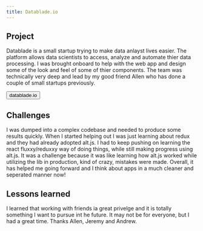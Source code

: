 ```yaml
---
title: Datablade.io
---
```


## Project

Datablade is a small startup trying to make data anlayst lives easier. The platform allows data scientists to access, analyze and automate thier data processing. I was brought onboard to help with the web app and design some of the look and feel of some of thier components. The team was technically very deep and lead by my good friend Allen who has done a couple of small startups previously.

<button class="button arrow">datablade.io</button>

## Challenges

I was dumped into a complex codebase and needed to produce some results quickly. When I started helping out I was just learning about redux and they had already adopted alt.js. I had to keep pushing on learning the react fluxxy/reduxxy way of doing things, while still making progress using alt.js. It was a challenge because it was like learning how alt.js worked while utilizing the lib in production, kind of crazy, mistakes were made. Overall, it has helped me going forward and I think about apps in a much cleaner and seperated manner now!

## Lessons learned

I learned that working with friends ia great privelge and it is totally something I want to pursue int he future. It may not be for everyone, but I had a great time. Thanks Allen, Jeremy and Andrew.